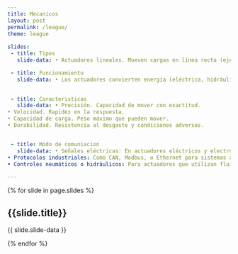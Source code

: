 ```yaml
---
title: Mecanicos
layout: post
permalink: /league/
theme: league
 
slides:
 - title: Tipos
   slide-data: • Actuadores lineales. Mueven cargas en línea recta (ejes eléctricos, cilindros hidráulicos). • Actuadores rotativos. Generan movimiento de rotación (motores eléctricos, servomotores). • Actuadores neumáticos. Utilizan aire comprimido para el movimiento. • Actuadores hidráulicos. Usan fluidos a presión para generar movimiento. 

 - title: Funcionamiento 
   slide-data: • Los actuadores convierten energía (eléctrica, hidráulica, neumática) en movimiento mecánico. En los eléctricos, un motor convierte energía eléctrica en rotación; en los hidráulicos, un fluido presurizado impulsa un pistón.

   
 - title: Caracteristicas
   slide-data: • Precisión. Capacidad de mover con exactitud.
• Velocidad. Rapidez en la respuesta.
• Capacidad de carga. Peso máximo que pueden mover.
• Durabilidad. Resistencia al desgaste y condiciones adversas.


 - title: Modo de comuniacion
   slide-data: • Señales eléctricas: En actuadores eléctricos y electrónicos.
• Protocolos industriales: Como CAN, Modbus, o Ethernet para sistemas automatizados.
• Controles neumáticos o hidráulicos: Para actuadores que utilizan fluidos.

---
```


{% for slide in page.slides %}
                    
<section data-background="{% if slide.background %}{{slide.background}}{% else %}{{page.background}}{% endif %}"><h1>{{slide.title}}</h1>{{ slide.slide-data }}</section>
                    
{% endfor %}
    
